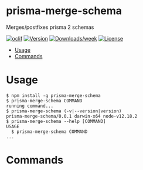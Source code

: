 prisma-merge-schema
===================

Merges/postfixes prisma 2 schemas

[![oclif](https://img.shields.io/badge/cli-oclif-brightgreen.svg)](https://oclif.io)
[![Version](https://img.shields.io/npm/v/prisma-merge-schema.svg)](https://npmjs.org/package/prisma-merge-schema)
[![Downloads/week](https://img.shields.io/npm/dw/prisma-merge-schema.svg)](https://npmjs.org/package/prisma-merge-schema)
[![License](https://img.shields.io/npm/l/prisma-merge-schema.svg)](https://github.com/smcelhinney/prisma-merge-schema/blob/main/package.json)

<!-- toc -->
* [Usage](#usage)
* [Commands](#commands)
<!-- tocstop -->
# Usage
<!-- usage -->
```sh-session
$ npm install -g prisma-merge-schema
$ prisma-merge-schema COMMAND
running command...
$ prisma-merge-schema (-v|--version|version)
prisma-merge-schema/0.0.1 darwin-x64 node-v12.18.2
$ prisma-merge-schema --help [COMMAND]
USAGE
  $ prisma-merge-schema COMMAND
...
```
<!-- usagestop -->
# Commands
<!-- commands -->

<!-- commandsstop -->
